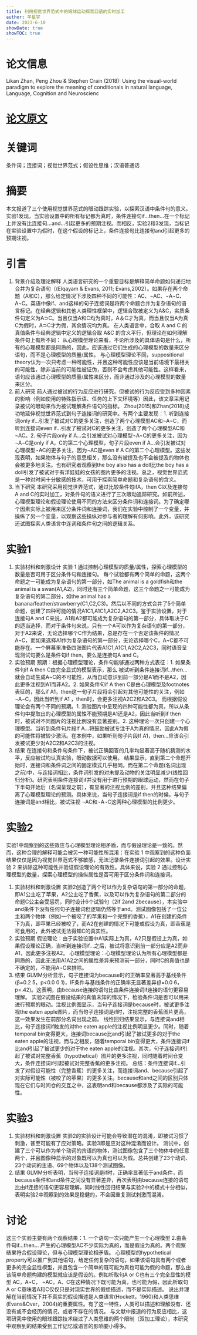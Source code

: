 ```yaml
---
title: 利用视觉世界范式中的眼球运动探索口语的实时加工
author: 羊星宇
date: 2023-6-10
showDate: true
showTOC: true
---
```

# 论文信息
Likan Zhan, Peng Zhou & Stephen Crain (2018): Using the visual-world paradigm to explore the meaning of conditionals in natural language, Language, Cognition and Neuroscienc
# [论文原文](content/read/yangxingyu/Source_Files/2023-6-10-YXY.pdf)
# 关键词
条件词；连接词；视觉世界范式；假设性思维；汉语普通话
# 摘要
本文报道了三个使用视觉世界范式的眼动跟踪实验，以探索汉语中条件句的意义。实验1发现，当实验设置中的所有标记都为真时，条件连接句if...then...在一个标记上并没有比连接句...and...引起更多的预期注视。而相反，实验2和3发现，当标记在实验设置中为假时，在这个假设的标记上，条件连接句比连接句and引起更多的预期注视。
# 引言
1. 背景介绍及理论解释
人类语言研究的一个重要目标是解释简单命题如何递归地合并为复杂语句（(Elqayam & Evans, 2011; Evans,2002）。如果存在两个命题（A和C），那么给定情况下涉及四种不同的可能性：AC、¬AC、¬A¬C、A¬C。英语中像if、and这样的句子连接词是将两个命题合并为复杂语句的语言标记。在经典逻辑和其他人类理性框架中，逻辑合取被定义为A&C，实质条件句定义为A⊃C。当且仅当A和C均为真时，A＆C才为真，而当且仅当A为真C为假时，A⊃C才为假，其余情况均为真。
在人类语言中，合取 A and C 的真值条件与经典逻辑中定义的逻辑合取 A&C 的含义平行，但理论在如何理解条件句上有所不同：
从心理模型理论来看，不论所涉及的具体语句是什么，所有的心理模型都是同质的，因此，应该通过它们生成的心理模型的数量来区分语句，而不是心理模型的质量/属性。
与心理模型理论不同，suppositional theory认为一次只考虑一种可能性，并且这种可能性应该是当前语境下最相关的可能性，除非当前的可能性被证伪，否则不会考虑其他可能性。这样看来，语句应该通过心理模型的质量/属性来区分，而非通过涉及的心理模型的数量来区分。
2. 前人研究
前人通过被试的行为反应进行研究，但被试的行为反应受到多种因素的影响（例如使用的特殊指示语、任务的上下文环境等）因此，该文章采用记录被试的眼动来作为被试理解条件语句的指标。
Zhou(2015)和Zhan(2018)成功地延伸视觉世界范式到句子连接词的研究中。有两个主要发现：1. 听到连接词only if...引发了被试对C的更多关注，创造了两个心理模型AC和¬A¬C，而听到连接词even if...引发了被试对C的更多关注，创造了两个心理模型AC和¬AC。2. 句子片段only if A...会引发被试对心理模型¬A¬C的更多关注，因为¬A¬C是only if A，C的第二个心理模型，句子片段even if A...会引发被试对心理模型¬AC的更多关注，因为¬AC是even if A C的第二个心理模型。这些发现表明，如果物体与句子的意思相关，那么没有被提及也不会被提及的物体也会被更多地关注。也有研究者观察到the boy also has a doll比the boy has a doll引发了被试对于有洋娃娃的女孩的图片更多的注视。总之，视觉世界范式是一种对时间十分敏感的技术，可用于探索简单命题和复杂语句的含义。
3. 当下研究
本研究采用视觉世界范式，通过比较条件句ifA，then C以及连接句A and C的实时加工，对条件句的语义进行了三次眼动追踪研究。如前所述，心理模型理论和假设理论使用不同的方法来区分条件词和连接词。为了确定哪个因素实际上被用来区分条件词和连接词，我们在实验中控制了一个变量，并操纵了另一个变量，以观察这些操纵对参与者的理解有何影响。此外，该研究还试图探索人类语言中连词和条件句之间的逻辑关系。
# 实验1 
1. 实验材料和刺激设计
实验 1 通过控制心理模型的质量/属性，探索心理模型的数量是否可用于区分条件句和连接句。
每个试验都有两个简单的命题，这两个命题之一可能成为复杂语句的第一部分，如The animal is a goldfish和the animal is a swan(A1,A2)，同时还有三个简单命题，这三个命题之一可能成为复杂语句的第二部分，如the animal has a banana/feather/strawberry(C1,C2,C3)。然后以不同的方式合并了5个简单命题，创建了四种可能的情况A1C1,A1C1,A2C2,A2C3。鉴于实验设置，对于连接句A and C来说，A1和A2都可能成为复杂语句的第一部分，具体取决于C的适当选择，而对于条件句来说，只有一个A可以作为复杂语句的第一部分，对于A2来说，无论选择哪个C作为结果，总是存在一个否定该条件的情况A¬C，而如果选择A1作为复杂语句的第一部分，无论选择哪个C，A¬C都不可能存在。一个屏幕里准备四张图片代表A1C1,A1C1,A2C2,A2C3，同时语音呈现测试句要么是条件句if then，要么是连接句A and C。
2. 实验预期
预期：根据心理模型理论，条件句能够通过两种方式表征：1. 如果条件句if A then C由完全显式的模型表示，那么 被试听到条件连接词if...then...就会自动生成A¬C的不可能性，从而自动意识到前一部分是A1而不是A2，因此更多注视到A1而非A2。2. 如果条件句if A then C是由心理模型及footnotes表征的，那么if A1，then这一句子片段将会引起对其他可能性的关注，例如¬A¬C，因此当听到if A1 ，then时，会更多注视A2C2和A2C3。
而根据假设理论会有两个不同的预期。1. 测验图片中呈现的四种可能性都为真，所以从条件句中提取出的心理模型的属性不能预期是A1还是A2，因此当听到if then时，被试对不同图片的注视比例没有显著差别。2. 这种理论一次只创建一个心理模型。当听到条件句片段If A…将鼓励被试专注于A为真的情况，因此A为假的可能性将被较少激活。在本例中，如果听到句子片段If A1，then…应该会引发被试更少对A2C2和A2C3的注视。
3. 结果
在连接句和条件句条件下，被试正确回答的几率均显著高于随机猜测的水平，反应被试均认真实验，眼动数据可以使用。
结果显示，直到第二个命题开始时，连接词和条件词之间的固定模式几乎相同。而在第二个命题(名词出现之前)中，与连接词相比，条件词引发的对未提及动物的关注明显减少(线性回归分析)。研究表明条件连接词if并没有用于进行预期的眼球运动，然而在句子下半句开始后（名词呈现之前），有显著的注视比例的差别，并且这种结果偏离了心理模型理论的预测。具体来说，当句子连接词是if then的时候，与句子连接词是and相比，被试注视 ¬AC和¬A¬C这两种心理模型的比例更少。
# 实验2
实验1中观察到的这些效应与心理模型理论相矛盾，而与假设理论是一致的。然而，这种合理的解释可能会被另一种可能性所混淆：在实验 1 中观察到的这种负面结果仅仅是因为视觉世界范式不够敏感，无法记录条件连接词引起的效果。设计实验 2 来排除这种可能性并验证假设理论的有效性。具体来说，实验 2 通过控制心理模型的数量，探索心理模型的操纵属性是否可用于区分条件词和连接词。
1. 实验材料和刺激设置
实验2创造了两个可以作为复杂语句的第一部分的命题，即A1公主吃了苹果，A2公主吃了香蕉，以及可以作为复杂语句的第二部分的命题C公主会受惩罚，同时设计6个试验句（2if 2and 2because），本实验中and条件下没有任何句子连接词但逻辑仍然等于and。测试图像包括了一位公主和两个物体（例如一个被咬了的苹果和一个完整的香蕉），A1在创建的条件下为真，即苹果已经被咬了，而A2在创建的情况下可能或假设为真，即香蕉是可食用的，此外被试无法得知C的真实性。
2. 实验预期
假设理论：由于实验设置中A1实际上为真，A2只是假设上为真，如果假设理论正确，当听到连接词if...之后，被试将意识到前一部分应是A2而非A1，因此更多注视A2。
心理模型理论：心理模型理论认为所有心理模型都是同质的，因此无法用A1A2之间的属性差异来预测前一部分，同时C的真值也是不确定的，不能用A¬C来排除。
3. 结果
GLMM分析显示，句子连接词为because时的正确率显著高于基线条件(β=0.2 5，p<0.0 0 1)，IF条件与基线条件的正确率无显著差异(β=0.0 6，p=.42)。这表明，由because连接的语句比由条件连接词if连接的语句更容易理解。
实验2试图在假设结果的真值未知的情况下，检验条件词是否可以用来进行预期的眼动。注视比例图显示，当句子连接词是because时，被试更多注视the eaten apple图片，而当句子连接词是if时，注视完整的香蕉图片更高，这一效果发生在前部分名词出现之前。
线性回归结果显示，与连接词and相比，句子连接词if触发的对the eaten apple的注视比例明显更少。同时，随着temporal bin变得更大，连接词because比and引起了被试更多的对于the eaten apple的注视，而与之相反，随着temporal bin变得更大，条件连接词if比and引起了被试更少的对于the eaten apple的注视。其次，句子连接词if引起了被试对完整香蕉（hypothetical）图片的更多注视，同时随着时间仓变大，条件连接词if引起被试对完整香蕉的更多注视。
总结：条件连接词if...引发了对假设可能性（完整香蕉）的更多关注，而连接词and、because引起了对实际可能性（被咬了的苹果）的更多关注。because和and之间的区别只体现在它们与时间仓的交互之中，这表明and和because都涉及了实际的可能性。
# 实验3
1. 实验材料和刺激设置
实验2的实验设计可能会导致潜在的混淆，即被试习惯了刺激，甚至可能有了应对策略。实验3即是应对这种混淆而设计。
测试中，创建了三个可以作为单个动词的宾语的物体，测试图像包含了三个物体中的任意两个，并且图像种显示的对象既可以为真也可以为假。总共创建了23个动词、23个动词的主语、69个物体以及138个测试图像。
2. 结果
GLMM分析表明，当句子连接词是if时，正确率显著低于and条件，而because条件和and条件之间没有显著差异，再次表明由because连接的语句比由if连接的语句更容易理解。同时线性回归结果与实验2中的模式十分相似，表明实验2中观察到的效果是稳健的，不会因重复测试刺激而混淆。
# 讨论
这三个实验主要有两个观察结果：1. 一个语句一次只能产生一个心理模型 2.由条件句if...then... 产生的心理模型AC不少实际为真的，而是假设为真的。两个观察结果符合假设理论，但与心理模型理论相矛盾。
心理模型的hypothetical property可以推广到其他语句，给定任何复杂的语句，如果该语句具有两个或者更多的完全显性模型，并且包含一个简单的既可能为真也可能为假的命题，那么由该简单命题构建的模型就应该是假设的。例如析取句A or C也有三个完全显性的模型 AC，A¬C， ¬AC，A、C在这种情况下既可能为真，也可能为假，因此析取句A or C意味着A和C仅仅只是对现实世界的假想描述，而不是实际描述。
说出并理解在当前情况下并不真实的假设描述是人类语言(Hockett，1960)和人类思维(Evans&Over，2004)的重要属性。有了这一特性，人类可以描述和理解没有、还没有或不会经历的情况，或者不存在的情况。
与文献中报道的行为反应相比，这项研究中使用的眼球跟踪技术绕过了人类思维的两个限制（双加工理论），本研究中观察到的结果受到工作记忆或语言的影响要小得多。







